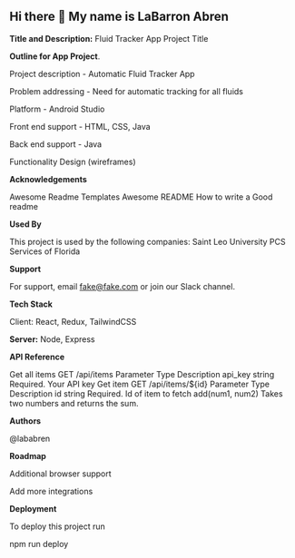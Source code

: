 ## Hi there 👋 My name is LaBarron Abren

**Title and Description:** Fluid Tracker App Project Title

**Outline for App Project**.

Project description - Automatic Fluid Tracker App

Problem addressing - Need for automatic tracking for all fluids

Platform - Android Studio

Front end support - HTML, CSS, Java

Back end support - Java

Functionality Design (wireframes)

**Acknowledgements**

Awesome Readme Templates
Awesome README
How to write a Good readme

**Used By**

This project is used by the following companies:
Saint Leo University
PCS Services of Florida

**Support**

For support, email fake@fake.com or join our Slack channel.

**Tech Stack**

Client: React, Redux, TailwindCSS

**Server:** Node, Express

**API Reference**

Get all items
  GET /api/items
Parameter	Type	Description
api_key	string	Required. Your API key
Get item
  GET /api/items/${id}
Parameter	Type	Description
id	string	Required. Id of item to fetch
add(num1, num2)
Takes two numbers and returns the sum.

**Authors**

@lababren

**Roadmap**

Additional browser support

Add more integrations

**Deployment**

To deploy this project run

  npm run deploy
<!--
**lababren/lababren** is a ✨ _special_ ✨ repository because its `README.md` (this file) appears on your GitHub profile.

Here are some ideas to get you started:

- 🔭 I’m currently working on ...
- 🌱 I’m currently learning ...
- 👯 I’m looking to collaborate on ...
- 🤔 I’m looking for help with ...
- 💬 Ask me about ...
- 📫 How to reach me: ...
- 😄 Pronouns: ...
- ⚡ Fun fact: ...
-->

